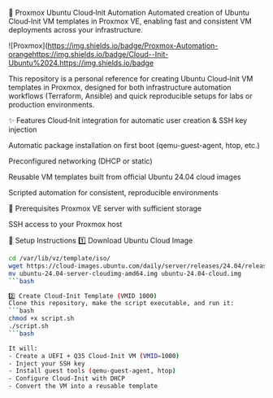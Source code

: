 🚀 Proxmox Ubuntu Cloud‑Init Automation
Automated creation of Ubuntu Cloud‑Init VM templates in Proxmox VE, enabling fast and consistent VM deployments across your infrastructure.

![Proxmox](https://img.shields.io/badge/Proxmox-Automation-orangehttps://img.shields.io/badge/Cloud--Init-Ubuntu%2024.https://img.shields.io/badge

This repository is a personal reference for creating Ubuntu Cloud‑Init VM templates in Proxmox, designed for both infrastructure automation workflows (Terraform, Ansible) and quick reproducible setups for labs or production environments.

✨ Features
Cloud‑Init integration for automatic user creation & SSH key injection

Automatic package installation on first boot (qemu-guest-agent, htop, etc.)

Preconfigured networking (DHCP or static)

Reusable VM templates built from official Ubuntu 24.04 cloud images

Scripted automation for consistent, reproducible environments

🧱 Prerequisites
Proxmox VE server with sufficient storage

SSH access to your Proxmox host

🧩 Setup Instructions
1️⃣ Download Ubuntu Cloud Image
```bash
cd /var/lib/vz/template/iso/
wget https://cloud-images.ubuntu.com/daily/server/releases/24.04/release/ubuntu-24.04-server-cloudimg-amd64.img
mv ubuntu-24.04-server-cloudimg-amd64.img ubuntu-24.04-cloud.img
```bash

2️⃣ Create Cloud‑Init Template (VMID 1000)
Clone this repository, make the script executable, and run it:
```bash
chmod +x script.sh
./script.sh
```bash

It will:
- Create a UEFI + Q35 Cloud‑Init VM (VMID=1000)
- Inject your SSH key
- Install guest tools (qemu‑guest‑agent, htop)
- Configure Cloud‑Init with DHCP
- Convert the VM into a reusable template


